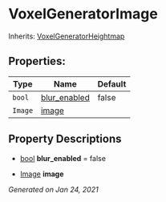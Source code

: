 # VoxelGeneratorImage

Inherits: [VoxelGeneratorHeightmap](VoxelGeneratorHeightmap.md)




## Properties: 


Type     | Name                             | Default 
-------- | -------------------------------- | --------
`bool`   | [blur_enabled](#i_blur_enabled)  | false   
`Image`  | [image](#i_image)                |         
<p></p>

## Property Descriptions

- [bool](https://docs.godotengine.org/en/stable/classes/class_bool.html)<span id="i_blur_enabled"></span> **blur_enabled** = false


- [Image](https://docs.godotengine.org/en/stable/classes/class_image.html)<span id="i_image"></span> **image**


_Generated on Jan 24, 2021_
